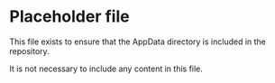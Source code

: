 # Placeholder file

This file exists to ensure that the AppData directory is included in the repository.

It is not necessary to include any content in this file.
